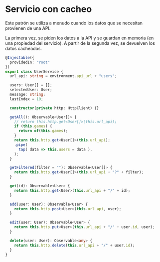 # Servicio con cacheo

Este patrón se utiliza a menudo cuando los datos que se necesitan provienen de una API.

La primera vez, se piden los datos a la API y se guardan en memoria (en una propiedad del servicio). A partir de la segunda vez, se devuelven los datos cacheados.

```ts
@Injectable({
  providedIn: "root"
})
export class UserService {
  url_api: string = environment.api_url + "users";

  users: User[] = [];
  selectedUser: User;
  message: string;
  lastIndex = 10;

  constructor(private http: HttpClient) {}

  getAll(): Observable<User[]> {
    // return this.http.get<User[]>(this.url_api);
    if (this.games) {
      return of(this.games);
    }
    return this.http.get<User[]>(this.url_api);
    .pipe(
      tap( data => this.users = data ),
    );
  }

  getFiltered(filter = ""): Observable<User[]> {
    return this.http.get<User[]>(this.url_api + "?" + filter);
  }

  get(id): Observable<User> {
    return this.http.get<User>(this.url_api + "/" + id);
  }

  add(user: User): Observable<User> {
    return this.http.post<User>(this.url_api, user);
  }

  edit(user: User): Observable<User> {
    return this.http.put<User>(this.url_api + "/" + user.id, user);
  }

  delete(user: User): Observable<any> {
    return this.http.delete(this.url_api + "/" + user.id);
  }
}
```
